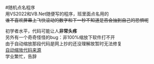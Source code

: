 #随机点名程序  
用VS2022和VB.Net随便写的程序，班里面点名用的  
~~谁不喜欢屏幕上飞快滚动的数字和下一秒不知道是否会抽到自己的恐惧呢~~  
  
初学者水平，代码可能让人**非常头疼**  
另外有一个奇奇怪怪的bug：非100%缩放下软件打不开  
由于自动缩放那段代码是网上抄的还没理解故暂时无法修复  
[自动缩放代码来源](https://www.cxyzjd.com/article/amwoogwg/78936379)  
学业繁忙，告辞
